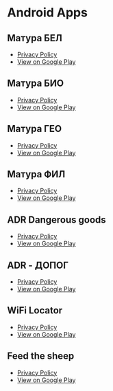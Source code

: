 # Android Apps

## Матура БЕЛ
- [Privacy Policy]()
- [View on Google Play](https://play.google.com/store/apps/details?id=info.bgexams.abitur.bul)

## Матура БИО
- [Privacy Policy]()
- [View on Google Play](https://play.google.com/store/apps/details?id=info.bgexams.abitur.bio)

## Матура ГЕО
- [Privacy Policy]()
- [View on Google Play](https://play.google.com/store/apps/details?id=info.bgexams.abitur.geo)

## Матура ФИЛ
- [Privacy Policy]()
- [View on Google Play](https://play.google.com/store/apps/details?id=info.bgexams.abitur.phil)

## ADR Dangerous goods
- [Privacy Policy](https://theyoungestbrother.github.io/adrdg)
- [View on Google Play](https://play.google.com/store/apps/details?id=info.adr.dangerousgoods)

## ADR - ДОПОГ
- [Privacy Policy](https://theyoungestbrother.github.io/adr)
- [View on Google Play](https://play.google.com/store/apps/details?id=info.bgexams.adr)

## WiFi Locator
- [Privacy Policy]()
- [View on Google Play](https://play.google.com/store/apps/details?id=ytodorov.wifi.wifilocator)

## Feed the sheep
- [Privacy Policy]()
- [View on Google Play](https://play.google.com/store/apps/details?id=ytodorov.games.sheep)
